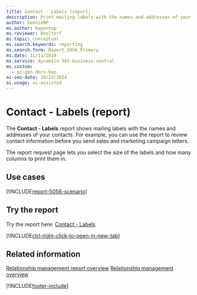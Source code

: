 ```yaml
---
title: Contact - Labels (report)
description: Print mailing labels with the names and addresses of your contacts.
author: kennieNP
ms.author: kepontop
ms.reviewer: bholtorf
ms.topic: conceptual
ms.search.keywords: reporting
ms.search.form: Report_5056_Primary
ms.date: 11/11/2024
ms.service: dynamics-365-business-central
ms.custom:
  - ai-gen-docs-bap
ai-seo-date: 10/23/2024
ai.usage: ai-assisted
---
```


# Contact - Labels (report)

The **Contact - Labels** report shows mailing labels with the names and addresses of your contacts. For example, you can use the report to review contact information before you send sales and marketing campaign letters.

The report request page lets you select the size of the labels and how many columns to print them in.

## Use cases

[!INCLUDE[report-5056-scenario](../includes/report-5056-scenario-include.md)]

<!-- 

Prompt

Below is a report in an ERP system. Provide 3-4 use cases for different personas working with project management or finance for projects.

Format like this:    
  
As a <persona>, use the report to    
* use case 1  
* use case 2    

Do not capitalize the persona names. 

Do not start lines with "Use the data to"

## Report name
Contact - Labels

## Report description

### What the report does

### Use cases

Please include your data sources and URLs

-->

## Try the report

Try the report here: [Contact - Labels](https://businesscentral.dynamics.com?report=5056)

[!INCLUDE[ctrl-right-click-to-open-in-new-tab](../includes/ctrl-right-click-to-open-in-new-tab.md)]

## Related information

[Relationship management report overview](../marketing-reports.md)
[Relationship management overview](../marketing-relationship-management.md)

[!INCLUDE[footer-include](../includes/footer-banner.md)]